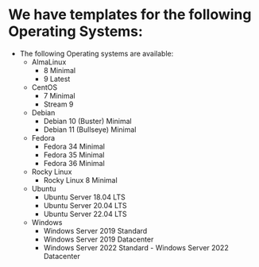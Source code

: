 # We have templates for the following Operating Systems: 

- The following Operating systems are available:
    - AlmaLinux
        - 8 Minimal
        - 9 Latest
    - CentOS
        - 7 Minimal
        - Stream 9
    - Debian
        - Debian 10 (Buster) Minimal
        - Debian 11 (Bullseye) Minimal
    - Fedora
        - Fedora 34 Minimal
        - Fedora 35 Minimal
        - Fedora 36 Minimal
    - Rocky Linux
        - Rocky Linux 8 Minimal
    - Ubuntu
        - Ubuntu Server 18.04 LTS
        - Ubuntu Server 20.04 LTS
        - Ubuntu Server 22.04 LTS
     - Windows
        - Windows Server 2019 Standard
        - Windows Server 2019 Datacenter
        - Windows Server 2022 Standard
      - Windows Server 2022 Datacenter
